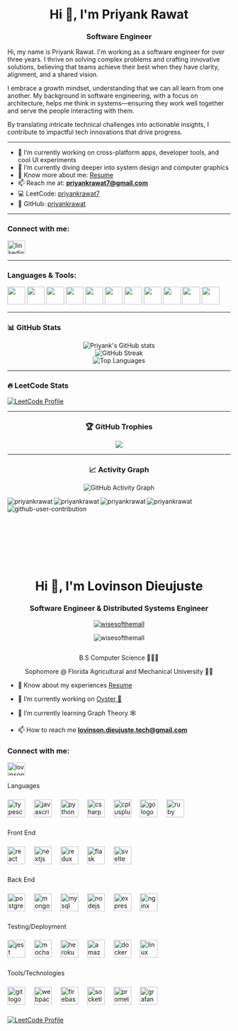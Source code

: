<!--
**priyankrawat/priyankrawat** is a ✨ _special_ ✨ repository because its `README.md` (this file) appears on your GitHub profile.
-->

<h1 align="center">Hi 👋, I'm Priyank Rawat</h1>
<h3 align="center">Software Engineer</h3>

Hi, my name is Priyank Rawat. I'm working as a software engineer for over three years. I thrive on solving complex problems and crafting innovative solutions, believing that teams achieve their best when they have clarity, alignment, and a shared vision.

I embrace a growth mindset, understanding that we can all learn from one another. My background in software engineering, with a focus on architecture, helps me think in systems—ensuring they work well together and serve the people interacting with them.

By translating intricate technical challenges into actionable insights, I contribute to impactful tech innovations that drive progress.

---

- 🔭 I’m currently working on cross-platform apps, developer tools, and cool UI experiments
- 🌱 I’m currently diving deeper into system design and computer graphics
- 📄 Know more about me: [Resume](https://priyankrawat.netlify.app/)
- 📫 Reach me at: **priyankrawat7@gmail.com**
- 💻 LeetCode: [priyankrawat7](https://leetcode.com/priyankrawat7/)
- 🧠 GitHub: [priyankrawat](https://github.com/priyankrawat)

---

<h3 align="left">Connect with me:</h3>
<p align="left">
  <a href="https://linkedin.com/in/priyankrawat" target="blank">
    <img align="center" src="https://raw.githubusercontent.com/rahuldkjain/github-profile-readme-generator/master/src/images/icons/Social/linked-in-alt.svg" alt="linkedin" height="30" width="40" />
  </a>
</p>

---

<h3 align="left">Languages & Tools:</h3>

<p align="left">
  <img src="https://cdn.jsdelivr.net/gh/devicons/devicon/icons/typescript/typescript-original.svg" height="40" />
  <img src="https://cdn.jsdelivr.net/gh/devicons/devicon/icons/javascript/javascript-original.svg" height="40" />
  <img src="https://cdn.jsdelivr.net/gh/devicons/devicon/icons/python/python-original.svg" height="40" />
  <img src="https://cdn.jsdelivr.net/gh/devicons/devicon/icons/go/go-original.svg" height="40" />
  <img src="https://cdn.jsdelivr.net/gh/devicons/devicon/icons/react/react-original.svg" height="40" />
  <img src="https://cdn.jsdelivr.net/gh/devicons/devicon/icons/nextjs/nextjs-original.svg" height="40" />
  <img src="https://cdn.jsdelivr.net/gh/devicons/devicon/icons/nodejs/nodejs-original.svg" height="40" />
  <img src="https://cdn.jsdelivr.net/gh/devicons/devicon/icons/express/express-original.svg" height="40" />
  <img src="https://cdn.jsdelivr.net/gh/devicons/devicon/icons/postgresql/postgresql-original.svg" height="40" />
  <img src="https://cdn.jsdelivr.net/gh/devicons/devicon/icons/docker/docker-original.svg" height="40" />
  <img src="https://cdn.jsdelivr.net/gh/devicons/devicon/icons/linux/linux-original.svg" height="40" />
</p>

---

<h3 align="left">📊 GitHub Stats</h3>

<p align="center">
  <img src="https://github-readme-stats.vercel.app/api?username=priyankrawat&show_icons=true&theme=tokyonight" alt="Priyank's GitHub stats" />
  <br />
  <img src="https://github-readme-streak-stats.herokuapp.com/?user=priyankrawat&theme=tokyonight" alt="GitHub Streak" />
  <br />
  <img src="https://github-readme-stats.vercel.app/api/top-langs/?username=priyankrawat&layout=compact&theme=tokyonight" alt="Top Languages" />
</p>

---

<h3 align="left">🔥 LeetCode Stats</h3>

 <a href="https://leetcode.com/u/priyankrawat7/" target="_blank">
  <img
    src="https://leetcard.jacoblin.cool/priyankrawat7?theme=nord&font=Rokkitt&ext=heatmap"
    alt="LeetCode Profile"
  />
</a>

---

<h3 align="center">🏆 GitHub Trophies</h3>

<p align="center">
  <img src="https://github-profile-trophy.vercel.app/?username=priyankrawat&theme=tokyonight&no-frame=true&margin-w=10" />
</p>

---

<h3 align="center">📈 Activity Graph</h3>

<p align="center">
  <img src="https://github-readme-activity-graph.cyclic.app/graph?username=priyankrawat&theme=tokyonight" alt="GitHub Activity Graph" />
</p>



  <p><img align="left" src="https://github-readme-stats.vercel.app/api?username=priyankrawat&theme=github_dark&hide_border=false&include_all_commits=true&count_private=true&show_icons=true" alt="priyankrawat" /></p>
    <p><img align="left" src="https://github-readme-streak-stats.herokuapp.com/?user=priyankrawat&theme=holi-theme&hide_border=false" alt="priyankrawat" /></p>
    <p><img align="left" src="https://github-readme-stats.vercel.app/api/top-langs/?username=priyankrawat&theme=github_dark&hide_border=false&include_all_commits=true&count_private=false&layout=compact" alt="priyankrawat" /></p>
     <p><img align="left" src="https://github-readme-activity-graph.vercel.app/graph?username=priyankrawat&theme=react-dark" alt="priyankrawat" /></p>

     

![github-user-contribution](https://github.com/user-attachments/assets/0c3f5997-39bf-4428-bcd3-9162deab83e5)
<svg viewBox="-16 -32 880 192" width="880" height="192" xmlns="http://www.w3.org/2000/svg">


<h1 align="center">Hi 👋, I'm Lovinson Dieujuste</h1>
<h3 align="center">Software Engineer & Distributed Systems Engineer</h3>



<p align="center"> <a href="https://github.com/ryo-ma/github-profile-trophy"><img src="https://github-profile-trophy.vercel.app/?username=wisesofthemall" alt="wisesofthemall" /></a> </p>
<p align="center"> <img src="https://komarev.com/ghpvc/?username=wisesofthemall&label=Profile%20views&color=0e75b6&style=for-the-badge" alt="wisesofthemall" /> </p>
<p align="center"> <a href="https://twitter.com/" target="blank"><img src="https://img.shields.io/twitter/follow/?logo=twitter&style=for-the-badge" alt="" /></a> </p>
<p align="center"> B.S Computer Science 👨🏿‍💻 </p>
<p align="center"> Sophomore @ Florida Agricultural and Mechanical University 🐍🧡 </p>

- 📄 Know about my experiences [Resume](https://lovinsonresume.web.app/Lovinson%20Resume.pdf)
  
- 🔭 I’m currently working on [Oyster 🦪](https://github.com/colorstackorg/oyster)

- 🌱 I’m currently learning Graph Theory 🕸️ 

- 📫 How to reach me **lovinson.dieujuste.tech@gmail.com**



<h3 align="left">Connect with me:</h3>
<p align="left">
<a href="https://linkedin.com/in/lovinson-dieujuste-231700222" target="blank"><img align="center" src="https://raw.githubusercontent.com/rahuldkjain/github-profile-readme-generator/master/src/images/icons/Social/linked-in-alt.svg" alt="lovinson-dieujuste-231700222" height="30" width="40" /></a>
</p>

<p align="left">Languages</p>

###

<div align="left">
  <img src="https://cdn.jsdelivr.net/gh/devicons/devicon/icons/typescript/typescript-original.svg" height="40" alt="typescript logo"  />
  <img width="12" />
  <img src="https://cdn.jsdelivr.net/gh/devicons/devicon/icons/javascript/javascript-original.svg" height="40" alt="javascript logo"  />
  <img width="12" />
  <img src="https://cdn.jsdelivr.net/gh/devicons/devicon/icons/python/python-original.svg" height="40" alt="python logo"  />
  <img width="12" />
  <img src="https://cdn.jsdelivr.net/gh/devicons/devicon/icons/csharp/csharp-original.svg" height="40" alt="csharp logo"  />
  <img width="12" />
  <img src="https://cdn.jsdelivr.net/gh/devicons/devicon/icons/cplusplus/cplusplus-original.svg" height="40" alt="cplusplus logo"  />
  <img width="12" />
  <img src="https://cdn.jsdelivr.net/gh/devicons/devicon/icons/go/go-original.svg" height="40" alt="go logo"  />
  <img width="12" />
  <img src="https://cdn.jsdelivr.net/gh/devicons/devicon/icons/ruby/ruby-original.svg" height="40" alt="ruby logo"  />
</div>

###

<p align="left">Front End</p>

###

<div align="left">
  <img src="https://cdn.jsdelivr.net/gh/devicons/devicon/icons/react/react-original.svg" height="40" alt="react logo"  />
  <img width="12" />
  <img src="https://cdn.jsdelivr.net/gh/devicons/devicon/icons/nextjs/nextjs-original.svg" height="40" alt="nextjs logo"  />
  <img width="12" />
  <img src="https://cdn.jsdelivr.net/gh/devicons/devicon/icons/redux/redux-original.svg" height="40" alt="redux logo"  />
  <img width="12" />
  <img src="https://cdn.jsdelivr.net/gh/devicons/devicon/icons/flask/flask-original.svg" height="40" alt="flask logo"  />
  <img width="12" />
  <img src="https://cdn.jsdelivr.net/gh/devicons/devicon/icons/svelte/svelte-original.svg" height="40" alt="svelte logo"  />
</div>

###

<p align="left">Back End</p>

###

<div align="left">
  <img src="https://cdn.jsdelivr.net/gh/devicons/devicon/icons/postgresql/postgresql-original.svg" height="40" alt="postgresql logo"  />
  <img width="12" />
  <img src="https://cdn.jsdelivr.net/gh/devicons/devicon/icons/mongodb/mongodb-original.svg" height="40" alt="mongodb logo"  />
  <img width="12" />
  <img src="https://cdn.jsdelivr.net/gh/devicons/devicon/icons/mysql/mysql-original.svg" height="40" alt="mysql logo"  />
  <img width="12" />
  <img src="https://cdn.jsdelivr.net/gh/devicons/devicon/icons/nodejs/nodejs-original.svg" height="40" alt="nodejs logo"  />
  <img width="12" />
  <img src="https://cdn.jsdelivr.net/gh/devicons/devicon/icons/express/express-original.svg" height="40" alt="express logo"  />
  <img width="12" />
  <img src="https://cdn.jsdelivr.net/gh/devicons/devicon/icons/nginx/nginx-original.svg" height="40" alt="nginx logo"  />
</div>

###

<p align="left">Testing/Deployment</p>

###

<div align="left">
  <img src="https://cdn.jsdelivr.net/gh/devicons/devicon/icons/jest/jest-plain.svg" height="40" alt="jest logo"  />
  <img width="12" />
  <img src="https://cdn.jsdelivr.net/gh/devicons/devicon/icons/mocha/mocha-plain.svg" height="40" alt="mocha logo"  />
  <img width="12" />
  <img src="https://cdn.jsdelivr.net/gh/devicons/devicon/icons/heroku/heroku-original.svg" height="40" alt="heroku logo"  />
  <img width="12" />
  <img src="https://cdn.jsdelivr.net/gh/devicons/devicon/icons/amazonwebservices/amazonwebservices-line-wordmark.svg" height="40" alt="amazonwebservices logo"  />
  <img width="12" />
  <img src="https://cdn.jsdelivr.net/gh/devicons/devicon/icons/docker/docker-original.svg" height="40" alt="docker logo"  />
  <img width="12" />
  <img src="https://cdn.jsdelivr.net/gh/devicons/devicon/icons/linux/linux-original.svg" height="40" alt="linux logo"  />
</div>

###

<p align="left">Tools/Technologies</p>

###

<div align="left">
  <img src="https://cdn.jsdelivr.net/gh/devicons/devicon/icons/git/git-original.svg" height="40" alt="git logo"  />
  <img width="12" />
  <img src="https://cdn.jsdelivr.net/gh/devicons/devicon/icons/webpack/webpack-original.svg" height="40" alt="webpack logo"  />
  <img width="12" />
  <img src="https://cdn.jsdelivr.net/gh/devicons/devicon/icons/firebase/firebase-plain.svg" height="40" alt="firebase logo"  />
  <img width="12" />
  <img src="https://cdn.jsdelivr.net/gh/devicons/devicon/icons/socketio/socketio-original.svg" height="40" alt="socketio logo"  />
  <img width="12" />
  <img src="https://cdn.jsdelivr.net/gh/devicons/devicon/icons/prometheus/prometheus-original.svg" height="40" alt="prometheus logo"  />
  <img width="12" />
  <img src="https://cdn.jsdelivr.net/gh/devicons/devicon/icons/grafana/grafana-original.svg" height="40" alt="grafana logo"  />
</div>

###

 <a href="https://leetcode.com/u/LovinsonDieujuste/" target="_blank">
  <img
    src="https://leetcard.jacoblin.cool/LovinsonDieujuste?theme=dark&font=Acme&ext=contest"
    alt="LeetCode Profile"
  />
</a>



  

  </div>

